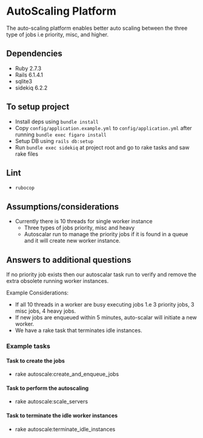# AutoScaling Platform
The auto-scaling platform enables better auto scaling between the three type of jobs i.e priority, misc, and higher.

## Dependencies
- Ruby 2.7.3
- Rails 6.1.4.1
- sqlite3
- sidekiq 6.2.2

## To setup project
- Install deps using `bundle install`
- Copy `config/application.example.yml` to `config/application.yml` after running `bundle exec figaro install`
- Setup DB using `rails db:setup`
- Run `bundle exec sidekiq` at project root and go to rake tasks and saw rake files

## Lint
- `rubocop`

## Assumptions/considerations
* Currently there is 10 threads for single worker instance
  * Three types of jobs priority, misc and heavy
  * Autoscalar run to manage the priority jobs if it is found in a queue and it will create new worker instance.

## Answers to additional questions
If no priority job exists then our autoscalar task run to verify and remove the extra obsolete running worker instances.

Example Considerations:
* If all 10 threads in a worker are busy executing jobs 1.e 3 priority jobs, 3 misc jobs, 4 heavy jobs.
* If new jobs are enqueued within 5 minutes, auto-scalar will initiate a new worker.
* We have a rake task that terminates idle instances.

### Example tasks
#### Task to create the jobs
- rake autoscale:create_and_enqueue_jobs
#### Task to perform the autoscaling
- rake autoscale:scale_servers
#### Task to terminate the idle worker instances
-  rake autoscale:terminate_idle_instances
